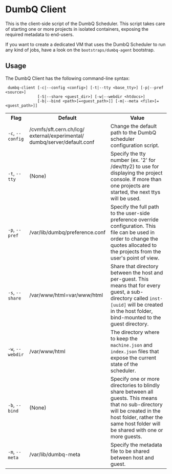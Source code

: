 
# DumbQ Client

This is the client-side script of the DumbQ Scheduler. This script takes care of starting one or more projects in isolated containers, exposing the required metadata to end-users. 

If you want to create a dedicated VM that uses the DumbQ Scheduler to run any kind of jobs, have a look on the `bootstraps/dumbq-agent` bootstrap.

## Usage

The DumbQ Client has the following command-line syntax:

```
 dumbq-client [-c|--config <config>] [-t|--tty <base_tty>] [-p|--pref <source>]
              [-S|--share <guest_dir>] [-w|--webdir <htdocs>]
              [-b|--bind <path>[=<guest_path>]] [-m|--meta <file>[=<guest_path>]]
```

<table>
    <tr>
        <th>Flag</th>
        <th width="200">Default</th>
        <th>Value</th>
    </tr>
    <tr>
        <td><code>-c</code>, <code>--config</code></td>
        <td>/cvmfs/sft.cern.ch/lcg/ external/experimental/ dumbq/server/default.conf</td>
        <td>Change the default path to the DumbQ scheduler configuration script.</td>
    </tr>
    <tr>
        <td><code>-t</code>, <code>--tty</code></td>
        <td>(None)</td>
        <td>Specify the tty number (ex. '2' for /dev/tty2) to use for displaying the project console. If more than one projects are started, the next ttys will be used.</td>
    </tr>
    <tr>
        <td><code>-p</code>, <code>--pref</code></td>
        <td>/var/lib/dumbq/preference.conf</td>
        <td>Specify the full path to the user-side preference override configuration. This file can be used in order to change the quotes allocated to the projects from the user's point of view.</td>
    </tr>
    <tr>
        <td><code>-s</code>, <code>--share</code></td>
        <td>/var/www/html=var/www/html</td>
        <td>Share that directory between the host and per-guest. This means that for every guest, a sub-directory called <code>inst-[uuid]</code> will be created in the host folder, bind-mounted to the guest directory.</td>
    </tr>
    <tr>
        <td><code>-w</code>, <code>--webdir</code></td>
        <td>/var/www/html</td>
        <td>The directory where to keep the <code>machine.json</code> and <code>index.json</code> files that expose the current state of the scheduler.</td>
    </tr>
    <tr>
        <td><code>-b</code>, <code>--bind</code></td>
        <td>(None)</td>
        <td>Specify one or more directories to blindly share between all guests. This means that no sub-directory will be created in the host folder, rather the same host folder will be shared with one or more guests.</td>
    </tr>
    <tr>
        <td><code>-m</code>, <code>--meta</code></td>
        <td>/var/lib/dumbq-meta</td>
        <td>Specify the metadata file to be shared between host and guest.</td>
    </tr>
</table>

